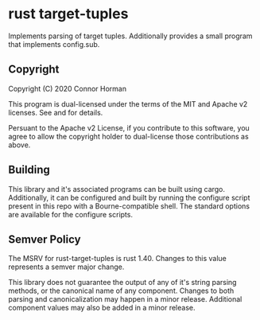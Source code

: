 # rust target-tuples

Implements parsing of target tuples. Additionally provides a small program that implements config.sub. 

## Copyright

Copyright (C) 2020 Connor Horman

This program is dual-licensed under the terms of the MIT and Apache v2 licenses. 
See <LICENSE-MIT> and <LICENSE-APACHE> for details. 

Persuant to the Apache v2 License, if you contribute to this software,
 you agree to allow the copyright holder to dual-license those contributions as above.


## Building

This library and it's associated programs can be built using cargo. Additionally, it can be configured and built by running the configure script present in this repo with a Bourne-compatible shell. The standard options are available for the configure scripts. 

## Semver Policy

The MSRV for rust-target-tuples is rust 1.40. Changes to this value represents a semver major change.

This library does not guarantee the output of any of it's string parsing methods, or the canonical name of any component. Changes to both parsing and canonicalization may happen in a minor release. Additional component values may also be added in a minor release. 




